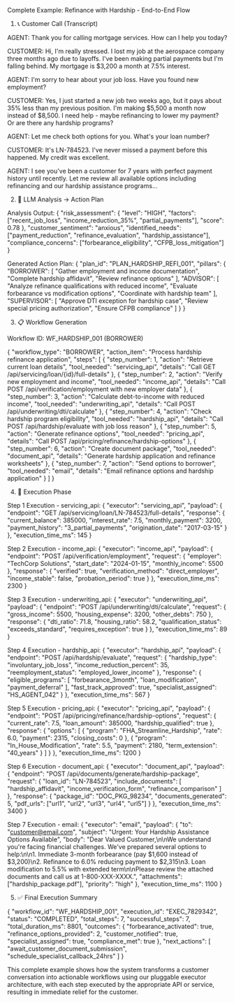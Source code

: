 Complete Example: Refinance with Hardship - End-to-End Flow

  1. 📞 Customer Call (Transcript)

  AGENT: Thank you for calling mortgage services. How can I help you today?

  CUSTOMER: Hi, I'm really stressed. I lost my job at the aerospace company three months ago due to layoffs. I've been making partial payments but I'm falling behind.
  My mortgage is $3,200 a month at 7.5% interest.

  AGENT: I'm sorry to hear about your job loss. Have you found new employment?

  CUSTOMER: Yes, I just started a new job two weeks ago, but it pays about 35% less than my previous position. I'm making $5,500 a month now instead of $8,500. I need
  help - maybe refinancing to lower my payment? Or are there any hardship programs?

  AGENT: Let me check both options for you. What's your loan number?

  CUSTOMER: It's LN-784523. I've never missed a payment before this happened. My credit was excellent.

  AGENT: I see you've been a customer for 7 years with perfect payment history until recently. Let me review all available options including refinancing and our
  hardship assistance programs...

  2. 🤖 LLM Analysis → Action Plan

  Analysis Output:
  {
    "risk_assessment": {
      "level": "HIGH",
      "factors": ["recent_job_loss", "income_reduction_35%", "partial_payments"],
      "score": 0.78
    },
    "customer_sentiment": "anxious",
    "identified_needs": ["payment_reduction", "refinance_evaluation", "hardship_assistance"],
    "compliance_concerns": ["forbearance_eligibility", "CFPB_loss_mitigation"]
  }

  Generated Action Plan:
  {
    "plan_id": "PLAN_HARDSHIP_REFI_001",
    "pillars": {
      "BORROWER": [
        "Gather employment and income documentation",
        "Complete hardship affidavit",
        "Review refinance options"
      ],
      "ADVISOR": [
        "Analyze refinance qualifications with reduced income",
        "Evaluate forbearance vs modification options",
        "Coordinate with hardship team"
      ],
      "SUPERVISOR": [
        "Approve DTI exception for hardship case",
        "Review special pricing authorization",
        "Ensure CFPB compliance"
      ]
    }
  }

  3. 📋 Workflow Generation

  Workflow ID: WF_HARDSHIP_001 (BORROWER)

  {
    "workflow_type": "BORROWER",
    "action_item": "Process hardship refinance application",
    "steps": [
      {
        "step_number": 1,
        "action": "Retrieve current loan details",
        "tool_needed": "servicing_api",
        "details": "Call GET /api/servicing/loan/{id}/full-details"
      },
      {
        "step_number": 2,
        "action": "Verify new employment and income",
        "tool_needed": "income_api",
        "details": "Call POST /api/verification/employment with new employer data"
      },
      {
        "step_number": 3,
        "action": "Calculate debt-to-income with reduced income",
        "tool_needed": "underwriting_api",
        "details": "Call POST /api/underwriting/dti/calculate"
      },
      {
        "step_number": 4,
        "action": "Check hardship program eligibility",
        "tool_needed": "hardship_api",
        "details": "Call POST /api/hardship/evaluate with job loss reason"
      },
      {
        "step_number": 5,
        "action": "Generate refinance options",
        "tool_needed": "pricing_api",
        "details": "Call POST /api/pricing/refinance/hardship-options"
      },
      {
        "step_number": 6,
        "action": "Create document package",
        "tool_needed": "document_api",
        "details": "Generate hardship application and refinance worksheets"
      },
      {
        "step_number": 7,
        "action": "Send options to borrower",
        "tool_needed": "email",
        "details": "Email refinance options and hardship application"
      }
    ]
  }

  4. 🚀 Execution Phase

  Step 1 Execution - servicing_api:
  {
    "executor": "servicing_api",
    "payload": {
      "endpoint": "GET /api/servicing/loan/LN-784523/full-details",
      "response": {
        "current_balance": 385000,
        "interest_rate": 7.5,
        "monthly_payment": 3200,
        "payment_history": "3_partial_payments",
        "origination_date": "2017-03-15"
      }
    },
    "execution_time_ms": 145
  }

  Step 2 Execution - income_api:
  {
    "executor": "income_api",
    "payload": {
      "endpoint": "POST /api/verification/employment",
      "request": {
        "employer": "TechCorp Solutions",
        "start_date": "2024-01-15",
        "monthly_income": 5500
      },
      "response": {
        "verified": true,
        "verification_method": "direct_employer",
        "income_stable": false,
        "probation_period": true
      }
    },
    "execution_time_ms": 2300
  }

  Step 3 Execution - underwriting_api:
  {
    "executor": "underwriting_api",
    "payload": {
      "endpoint": "POST /api/underwriting/dti/calculate",
      "request": {
        "gross_income": 5500,
        "housing_expense": 3200,
        "other_debts": 750
      },
      "response": {
        "dti_ratio": 71.8,
        "housing_ratio": 58.2,
        "qualification_status": "exceeds_standard",
        "requires_exception": true
      }
    },
    "execution_time_ms": 89
  }

  Step 4 Execution - hardship_api:
  {
    "executor": "hardship_api",
    "payload": {
      "endpoint": "POST /api/hardship/evaluate",
      "request": {
        "hardship_type": "involuntary_job_loss",
        "income_reduction_percent": 35,
        "reemployment_status": "employed_lower_income"
      },
      "response": {
        "eligible_programs": [
          "forbearance_3month",
          "loan_modification",
          "payment_deferral"
        ],
        "fast_track_approved": true,
        "specialist_assigned": "HS_AGENT_042"
      }
    },
    "execution_time_ms": 567
  }

  Step 5 Execution - pricing_api:
  {
    "executor": "pricing_api",
    "payload": {
      "endpoint": "POST /api/pricing/refinance/hardship-options",
      "request": {
        "current_rate": 7.5,
        "loan_amount": 385000,
        "hardship_qualified": true
      },
      "response": {
        "options": [
          {
            "program": "FHA_Streamline_Hardship",
            "rate": 6.0,
            "payment": 2315,
            "closing_costs": 0
          },
          {
            "program": "In_House_Modification",
            "rate": 5.5,
            "payment": 2180,
            "term_extension": "40_years"
          }
        ]
      }
    },
    "execution_time_ms": 1200
  }

  Step 6 Execution - document_api:
  {
    "executor": "document_api",
    "payload": {
      "endpoint": "POST /api/documents/generate/hardship-package",
      "request": {
        "loan_id": "LN-784523",
        "include_documents": [
          "hardship_affidavit",
          "income_verification_form",
          "refinance_comparison"
        ]
      },
      "response": {
        "package_id": "DOC_PKG_98234",
        "documents_generated": 5,
        "pdf_urls": ["url1", "url2", "url3", "url4", "url5"]
      }
    },
    "execution_time_ms": 3400
  }

  Step 7 Execution - email:
  {
    "executor": "email",
    "payload": {
      "to": "customer@email.com",
      "subject": "Urgent: Your Hardship Assistance Options Available",
      "body": "Dear Valued Customer,\n\nWe understand you're facing financial challenges. We've prepared several options to help:\n\n1. Immediate 3-month forbearance
  (pay $1,600 instead of $3,200)\n2. Refinance to 6.0% reducing payment to $2,315\n3. Loan modification to 5.5% with extended term\n\nPlease review the attached
  documents and call us at 1-800-XXX-XXXX.",
      "attachments": ["hardship_package.pdf"],
      "priority": "high"
    },
    "execution_time_ms": 1100
  }

  5. ✅ Final Execution Summary

  {
    "workflow_id": "WF_HARDSHIP_001",
    "execution_id": "EXEC_7829342",
    "status": "COMPLETED",
    "total_steps": 7,
    "successful_steps": 7,
    "total_duration_ms": 8801,
    "outcomes": {
      "forbearance_activated": true,
      "refinance_options_provided": 2,
      "customer_notified": true,
      "specialist_assigned": true,
      "compliance_met": true
    },
    "next_actions": [
      "await_customer_document_submission",
      "schedule_specialist_callback_24hrs"
    ]
  }

  This complete example shows how the system transforms a customer conversation into actionable workflows using our pluggable executor architecture, with each step
  executed by the appropriate API or service, resulting in immediate relief for the customer.
